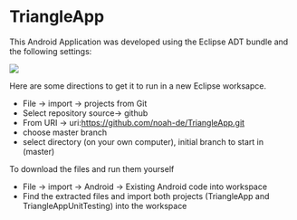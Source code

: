 TriangleApp
===========

This Android Application was developed using the Eclipse ADT bundle and the following settings:

![](http://i.imgur.com/NmJkbks.png)



Here are some directions to get it to run in a new Eclipse worksapce.
- File -> import -> projects from Git
- Select repository source-> github
- From URI -> uri:https://github.com/noah-de/TriangleApp.git
- choose master branch
- select directory (on your own computer), initial branch to start in (master)

To download the files and run them yourself
- File -> import -> Android -> Existing Android code into workspace
- Find the extracted files and import both projects (TriangleApp and TriangleAppUnitTesting) into the workspace
